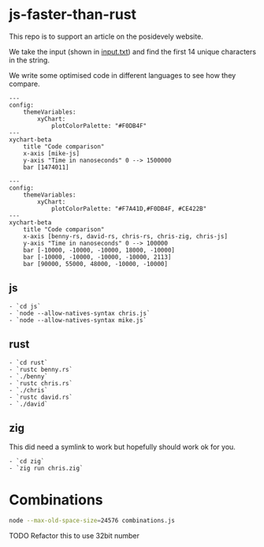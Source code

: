 # js-faster-than-rust

This repo is to support an article on the posidevely website.

We take the input (shown in [input.txt](./input.txt)) and find the first 14 unique characters in the string.

We write some optimised code in different languages to see how they compare.

```mermaid
---
config:
    themeVariables:
        xyChart:
            plotColorPalette: "#F0DB4F"
---
xychart-beta
    title "Code comparison"
    x-axis [mike-js]
    y-axis "Time in nanoseconds" 0 --> 1500000
    bar [1474011]
```

```mermaid
---
config:
    themeVariables:
        xyChart:
            plotColorPalette: "#F7A41D,#F0DB4F, #CE422B"
---
xychart-beta
    title "Code comparison"
    x-axis [benny-rs, david-rs, chris-rs, chris-zig, chris-js]
    y-axis "Time in nanoseconds" 0 --> 100000
    bar [-10000, -10000, -10000, 18000, -10000]
    bar [-10000, -10000, -10000, -10000, 2113]
    bar [90000, 55000, 48000, -10000, -10000]
```

## js

    - `cd js`
    - `node --allow-natives-syntax chris.js`
    - `node --allow-natives-syntax mike.js`

## rust

    - `cd rust`
    - `rustc benny.rs`
    - `./benny`
    - `rustc chris.rs`
    - `./chris`
    - `rustc david.rs`
    - `./david`

## zig

This did need a symlink to work but hopefully should work ok for you.

    - `cd zig`
    - `zig run chris.zig`


# Combinations

```sh
node --max-old-space-size=24576 combinations.js
```

TODO Refactor this to use 32bit number
